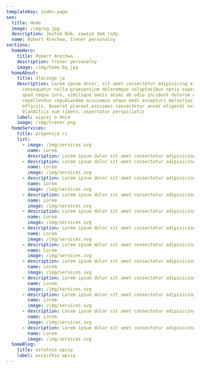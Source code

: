 ```yaml
---
templateKey: index-page
seo:
  title: Home
  image: /img/og.jpg
  description: Jestem Bob, zawsze dam rady.
  name: Robert Arechwa, trener personalny
sections:
  homeHero:
    title: Robert Arechwa
    description: trener personalny
    image: /img/home-bg.jpg
  homeAbout:
    title: dlaczego ja
    description: Lorem ipsum dolor, sit amet consectetur adipisicing elit. Minima
      consequatur nulla praesentium doloremque voluptatibus optio asperiores
      quod neque iure, similique omnis animi ab odio incidunt dolorum et cumque
      repellendus repudiandae accusamus atque modi excepturi molestias nam
      officiis. Quaerat placeat possimus consectetur animi eligendi esse in
      blanditiis eum libero, aspernatur perspiciatis
    label: więcej o mnie
    image: /img/trener.png
  homeServices:
    title: proponuje ci
    list:
      - image: /img/services.svg
        name: Lorem
        description: Lorem ipsum dolor sit amet consectetur adipisicing elit.
      - description: Lorem ipsum dolor sit amet consectetur adipisicing elit.
        name: Lorem
        image: /img/services.svg
      - description: Lorem ipsum dolor sit amet consectetur adipisicing elit.
        name: Lorem
        image: /img/services.svg
      - description: Lorem ipsum dolor sit amet consectetur adipisicing elit.
        name: Lorem
        image: /img/services.svg
      - description: Lorem ipsum dolor sit amet consectetur adipisicing elit.
        name: Lorem
        image: /img/services.svg
      - description: Lorem ipsum dolor sit amet consectetur adipisicing elit.
        name: Lorem
        image: /img/services.svg
      - description: Lorem ipsum dolor sit amet consectetur adipisicing elit.
        name: Lorem
        image: /img/services.svg
      - description: Lorem ipsum dolor sit amet consectetur adipisicing elit.
        name: Lorem
        image: /img/services.svg
      - description: Lorem ipsum dolor sit amet consectetur adipisicing elit.
        name: Lorem
        image: /img/services.svg
      - description: Lorem ipsum dolor sit amet consectetur adipisicing elit.
        name: Lorem
        image: /img/services.svg
      - description: Lorem ipsum dolor sit amet consectetur adipisicing elit.
        name: Lorem
        image: /img/services.svg
      - description: Lorem ipsum dolor sit amet consectetur adipisicing elit.
        name: Lorem
        image: /img/services.svg
  homeBlog:
    title: ostatnie wpisy
    label: wszystkie wpisy
---
```

